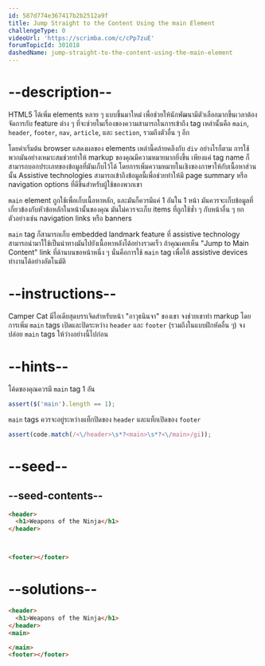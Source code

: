 ```yaml
---
id: 587d774e367417b2b2512a9f
title: Jump Straight to the Content Using the main Element
challengeType: 0
videoUrl: 'https://scrimba.com/c/cPp7zuE'
forumTopicId: 301018
dashedName: jump-straight-to-the-content-using-the-main-element
---
```


# --description--

HTML5 ได้เพิ่ม elements หลาย ๆ แบบขึ้นมาใหม่ เพื่อช่วยให้นักพัฒนามีตัวเลือกมากขึ้นเวลาต้องจัดการกับ feature ต่าง ๆ ที่จะช่วยในเรื่องของความสามารถในการเข้าถึง
tag เหล่านั้นคือ `main`, `header`, `footer`, `nav`, `article`, และ `section`, รวมถึงตัวอื่น ๆ อีก

โดยค่าเริ่มต้น browser แสดงผลของ elements เหล่านี้คล้ายคลึงกับ `div` อย่างไรก็ตาม 
การใช้พวกมันอย่างเหมาะสมช่วยทำให้ markup ของคุณมีความหมายมากยิ่งขึ้น
เพียงแค่ tag name ก็สามารถบอกประเภทของข้อมูลที่มันเก็บไว้ได้ โดยการเพิ่มความหมายในเชิงของภาษาให้กับเนื้อหาส่วนนั้น
Assistive technologies สามารถเข้าถึงข้อมูลนี้เพื่อช่วยทำให้มี page summary หรือ navigation options ที่ดีขึ้นสำหรับผู้ใช้ของพวกเขา

`main` element ถูกใช้เพื่อเก็บเนื้อหาหลัก, และมันก็ควรมีแค่ 1 อันใน 1 หน้า
มันควรจะเก็บข้อมูลที่เกี่ยวข้องกับหัวข้อหลักในหน้านั้นของคุณ มันไม่ควรจะเก็บ items ที่ถูกใช้ซ้ำ ๆ กับหน้าอื่น ๆ ยกตัวอย่างเช่น navigation links หรือ banners

`main` tag ก็สามารถเก็บ embedded landmark feature ที่ assistive technology สามารถนำมาใใช้เป็นนำทางมันไปยังเนื้อหาหลังได้อย่างรวดเร็ว
ถ้าคุณเคยเห็น "Jump to Main Content" link ที่ด้านบนขอหน้าหนึ่ง ๆ นั่นคือการใช้ `main` tag เพื่อให้ assistive devices ทำงานได้อย่างอัตโนมัติ 

# --instructions--

Camper Cat มีไอเดียสุดบรรเจิดสำหรับหน้า "อาวุธนินจา" ของเขา
จงช่วยเขาทำ markup โดยการเพิ่ม `main` tags เปิดและปิดระหว่าง `header` และ `footer` (รวมถึงในแบบฝึกหัดอื่น ๆ)
จงปล่อย `main` tags ให้ว่างอย่างนี้ไปก่อน

# --hints--

โค้ดของคุณควรมี `main` tag 1 อัน

```js
assert($('main').length == 1);
```

`main` tags ควรจะอยู่ระหว่างแท็กปิดของ `header` และแท็กเปิดของ `footer` 

```js
assert(code.match(/<\/header>\s*?<main>\s*?<\/main>/gi));
```

# --seed--

## --seed-contents--

```html
<header>
  <h1>Weapons of the Ninja</h1>
</header>



<footer></footer>
```

# --solutions--

```html
<header>
  <h1>Weapons of the Ninja</h1>
</header>
<main>

</main>
<footer></footer>
```
